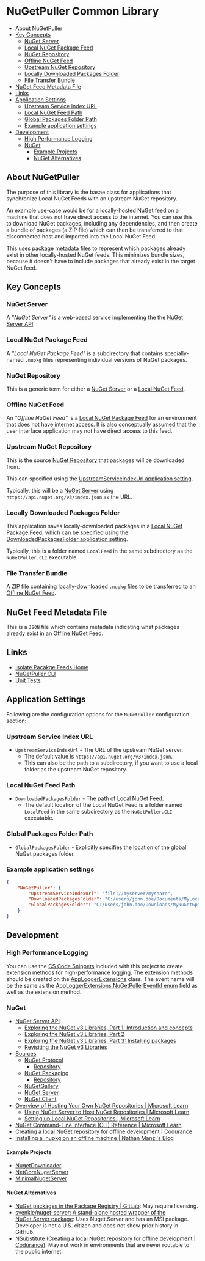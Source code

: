 # NuGetPuller Common Library

- [About NuGetPuller](#about-nugetpuller)
- [Key Concepts](#key-concepts)
  - [NuGet Server](#nuget-server)
  - [Local NuGet Package Feed](#local-nuget-package-feed)
  - [NuGet Repository](#nuget-repository)
  - [Offline NuGet Feed](#offline-nuget-feed)
  - [Upstream NuGet Repository](#upstream-nuget-repository)
  - [Locally Downloaded Packages Folder](#locally-downloaded-packages-folder)
  - [File Transfer Bundle](#file-transfer-bundle)
- [NuGet Feed Metadata File](#nuget-feed-metadata-file)
- [Links](#links)
- [Application Settings](#application-settings)
  - [Upstream Service Index URL](#upstream-service-index-url)
  - [Local NuGet Feed Path](#local-nuget-feed-path)
  - [Global Packages Folder Path](#global-packages-folder-path)
  - [Example application settings](#example-application-settings)
- [Development](#development)
  - [High Performance Logging](#high-performance-logging)
  - [NuGet](#nuget)
    - [Example Projects](#example-projects)
    - [NuGet Alternatives](#nuget-alternatives)

## About NuGetPuller

The purpose of this library is the basae class for applications that synchronize Local NuGet Feeds with an upstream NuGet repository.

An example use-case would be for a locally-hosted NuGet feed on a machine that does not have direct access to the internet. You can use this to download NuGet packages, including any dependencies, and then create a bundle of packages (a ZIP file) which can then be transferred to that disconnected host and imported into the Local NuGet Feed.

This uses package metadata files to represent which packages already exist in other locally-hosted NuGet feeds. This minimizes bundle sizes, because it doesn't have to include packages that already exist in the target NuGet feed.

## Key Concepts

### NuGet Server

A *"NuGet Server"* is a web-based service implementing the the [NuGet Server API](https://learn.microsoft.com/en-us/nuget/api/overview).

### Local NuGet Package Feed

A *"Local NuGet Package Feed"* is a subdirectory that contains specially-named `.nupkg` files representing individual versions of NuGet packages.

### NuGet Repository

This is a generic term for either a [NuGet Server](#nuget-server) or a [Local NuGet Feed](#local-nuget-package-feed).

### Offline NuGet Feed

An *"Offline NuGet Feed"* is a [Local NuGet Package Feed](#local-nuget-package-feed) for an environment that does not have internet access.
It is also conceptually assumed that the user interface application may not have direct access to this feed.

### Upstream NuGet Repository

This is the source [NuGet Repository](#nuget-repository) that packages will be downloaded from.

This can specified using the [UpstreamServiceIndexUrl application setting](#upstream-service-index-url).

Typically, this will be a [NuGet Server](#nuget-server) using `https://api.nuget.org/v3/index.json` as the URL.

### Locally Downloaded Packages Folder

This application saves locally-downloaded packages in a [Local NuGet Package Feed](#local-nuget-package-feed), which can be specified using the [DownloadedPackagesFolder application setting](#local-nuget-feed-path).

Typically, this is a folder named `LocalFeed` in the same subdirectory as the `NuGetPuller.CLI` executable.

### File Transfer Bundle

A ZIP file containing [locally-downloaded](#locally-downloaded-packages-folder) `.nupkg` files to be transferred to an [Offline NuGet Feed](#offline-nuget-feed).

## NuGet Feed Metadata File

This is a `JSON` file which contains metadata indicating what packages already exist in an [Offline NuGet Feed](#offline-nuget-feed).

## Links

- [Isolate Pacakge Feeds Home](../README.md)
- [NuGetPuller CLI](../NuGetPuller.CLI/README.md)
- [Unit Tests](../NuGetPuller.UnitTests/README.md)

## Application Settings

Following are the configuration options for the `NuGetPuller` configuration section:

### Upstream Service Index URL

- `UpstreamServiceIndexUrl` - The URL of the upstream NuGet server.
  - The default value is `https://api.nuget.org/v3/index.json`.
  - This can also be the path to a subdirectory, if you want to use a local folder as the upstream NuGet repository.

### Local NuGet Feed Path

- `DownloadedPackagesFolder` - The path of Local NuGet Feed.
  - The default location of the Local NuGet Feed is a folder named `LocalFeed` in the same subdirectory as the `NuGetPuller.CLI` executable.

### Global Packages Folder Path

- `GlobalPackagesFolder` - Explicitly specifies the location of the global NuGet packages folder.

### Example application settings

```json
{
    "NuGetPuller": {
        "UpstreamServiceIndexUrl": "file://myserver/myshare",
        "DownloadedPackagesFolder": "C:/users/john.doe/Documents/MyLocalFeed",
        "GlobalPackagesFolder": "C:/users/john.doe/Downloads/MyNuGetGpf"
    }
}
```

## Development

### High Performance Logging

You can use the [CS Code Snippets](../.vscode/cs.code-snippets) included with this project to create extension methods for high-performance logging.
The extension methods should be created on the [AppLoggerExtensions](./AppLoggerExtensions.cs) class.
The event name will be the same as the [AppLoggerExtensions.NuGetPullerEventId enum](./AppLoggerExtensions.NuGetPullerEventId.cs) field as well as the extension method.

### NuGet

- [NuGet Server API](https://learn.microsoft.com/en-us/nuget/api/overview)
  - [Exploring the NuGet v3 Libraries, Part 1: Introduction and concepts](http://daveaglick.com/posts/exploring-the-nuget-v3-libraries-part-1)
  - [Exploring the NuGet v3 Libraries, Part 2](https://www.daveaglick.com/posts/exploring-the-nuget-v3-libraries-part-2)
  - [Exploring the NuGet v3 Libraries, Part 3: Installing packages](http://daveaglick.com/posts/exploring-the-nuget-v3-libraries-part-3)
  - [Revisiting the NuGet v3 Libraries](https://martinbjorkstrom.com/posts/2018-09-19-revisiting-nuget-client-libraries)
- [Sources](https://github.com/NuGet)
  - [NuGet.Protocol](https://www.nuget.org/packages/NuGet.Protocol)
    - [Repository](https://github.com/NuGet/NuGet.Client/tree/dev/src/NuGet.Core/NuGet.Protocol)
  - [NuGet.Packaging](https://www.nuget.org/packages/NuGet.Packaging/)
    - [Repository](https://github.com/NuGet/NuGet.Client/tree/dev/src/NuGet.Core/NuGet.Packaging)
  - [NuGetGallery](https://github.com/NuGet/NuGetGallery)
  - [NuGet.Server](https://github.com/NuGet/NuGet.Server)
  - [NuGet.Client](https://github.com/NuGet/NuGet.Client)
- [Overview of Hosting Your Own NuGet Repositories | Microsoft Learn](https://learn.microsoft.com/en-au/nuget/hosting-packages/overview)
  - [Using NuGet.Server to Host NuGet Repositories | Microsoft Learn](https://learn.microsoft.com/en-au/nuget/hosting-packages/overview)
  - [Setting up Local NuGet Repositories | Microsoft Learn](https://learn.microsoft.com/en-au/nuget/hosting-packages/local-Repositories)
- [NuGet Command-Line Interface (CLI) Reference | Microsoft Learn](https://learn.microsoft.com/en-us/nuget/reference/nuget-exe-cli-reference?source=recommendations)
- [Creating a local NuGet repository for offline development | Codurance](https://www.codurance.com/publications/2015/05/04/creating-a-local-nuget-repository)
- [Installing a .nupkg on an offline machine | Nathan Manzi's Blog](https://nmanzi.com/blog/installing-nupkg-offline)

#### Example Projects

- [NugetDownloader](https://github.com/paraspatidar/NugetDownloader)
- [NetCoreNugetServer](https://github.com/emresenturk/NetCoreNugetServer)
- [MinimalNugetServer](https://github.com/TanukiSharp/MinimalNugetServer)

#### NuGet Alternatives

- [NuGet packages in the Package Registry | GitLab](https://docs.gitlab.com/ee/user/packages/nuget_repository/): May require licensing.
- [svenkle/nuget-server: A stand-alone hosted wrapper of the NuGet.Server package](https://github.com/lerwine/nuget-server): Uses Nuget.Server and has an MSI package. Developer is not a U.S. citizen and does not show prior history in GitHub.
- [NSubstitute](https://nsubstitute.github.io/) ([Creating a local NuGet repository for offline development | Codurance](https://www.codurance.com/publications/2015/05/04/creating-a-local-nuget-repository)): May not work in environments that are never routable to the public internet.
